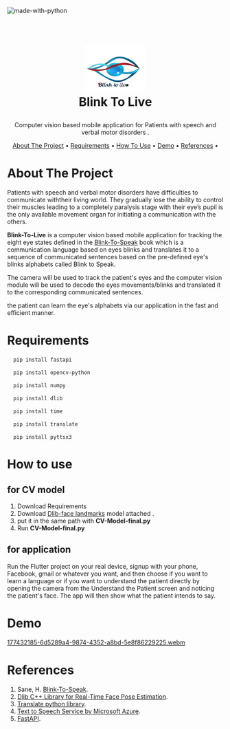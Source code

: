 ![made-with-python](https://img.shields.io/badge/Made%20with-Python3-brightgreen)

<!-- LOGO -->
<br />
<h1>
<p align="center">
  <img src="/readme_assests/logo.png" alt="Logo" width="140" height="110">
  <br>Blink To Live
</h1>
  <p align="center">
    Computer vision based mobile application for Patients with speech and verbal motor disorders .
    <br />
    </p>
</p>

<p align="center">
  <a href="#about-the-project">About The Project</a> •
  <a href="# Requirements">Requirements</a> •
  <a href="#How-to-use">How To Use</a> •
  <a href="#Demo">Demo</a> •
  <a href="#References">References</a> •
</p>  

<p align="center">

# About The Project  

Patients with speech and verbal motor disorders have difficulties to communicate withtheir living world. They gradually lose the ability to control their muscles leading to a completely paralysis stage with their eye’s pupil is the only available movement organ for initiating a communication with the others. 

<!-- ![patients_video](//readme_assests/vid1.mp4) -->

**Blink-To-Live** is a computer vision based mobile application for tracking the eight eye states defined in the [Blink-To-Speak](https://www.blinktospeak.com/blink-to-speak-book) book which is a communication language based on eyes blinks and translates it to a sequence of communicated sentences based on the pre-defined eye's blinks alphabets called Blink to Speak. 
  
The camera will be used to track the patient's eyes and the computer vision module will be used to decode the eyes movements/blinks and translated it to the corresponding communicated sentences. 

the patient can learn the eye's alphabets via our application in the fast and efficient manner.

  # Requirements 
```
  pip install fastapi
  ```
```
  pip install opencv-python
  ```
```
  pip install numpy
  ```
```
  pip install dlib
  ```
```
  pip install time
  ```
```
  pip install translate
  ```
```
  pip install pyttsx3
  ```
# How to use 
## for CV model
1. Download Requirements
2. Download [Dlib-face landmarks](https://github.com/ZW01f/Blink-To-Live/tree/master/computer%20vision/Dlib-face_landmarks%20model) model attached .
3. put it in the same path with **CV-Model-final.py** 
4. Run **CV-Model-final.py** 

## for application
Run the Flutter project on your real device, signup with your phone, Facebook, gmail or whatever you want, and then choose if you want to learn a language or if you want to understand the patient directly by opening the camera from the Understand the Patient screen and noticing the patient's face. The app will then show what the patient intends to say.

# Demo 
[177432185-6d5289a4-9874-4352-a8bd-5e8f86229225.webm](https://user-images.githubusercontent.com/55991929/192772981-43837977-e75a-4202-862d-d78e63fa9acc.webm)

# References
1. Sane, H. [Blink-To-Speak](https://www.blinktospeak.com/blink-to-speak-guide).
2. [Dlib C++ Library for Real-Time Face Pose Estimation](http://blog.dlib.net/2014/08/real-time-face-pose-estimation.html).
3. [Translate python library](https://pypi.org/project/translate/).
4. [Text to Speech Service by Microsoft Azure](https://azure.microsoft.com/en-in/services/cognitive-services/text-to-speech/).
5. [FastAPI](https://fastapi.tiangolo.com/).

  
